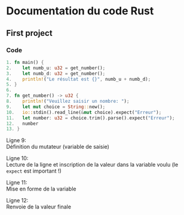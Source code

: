 # Documentation du code Rust

## First project

### Code

```rust
1. fn main() {
2.    let numb_u: u32 = get_number();
3.    let numb_d: u32 = get_number();
4.    println!("Le résultat est {}", numb_u + numb_d);
5. }
6.
7. fn get_number() -> u32 {
8.    println!("Veuillez saisir un nombre: ");
9.    let mut choice = String::new();
10.   io::stdin().read_line(&mut choice).expect("Erreur");
11.   let number: u32 = choice.trim().parse().expect("Erreur");
12.   number
13. }
```
Ligne 9: <br>
Définition du mutateur (variable de saisie)

Ligne 10: <br>
Lecture de la ligne et inscription de la valeur dans la variable voulu (le `expect` est important !)

Ligne 11: <br>
Mise en forme de la variable

Ligne 12: <br>
Renvoie de la valeur finale